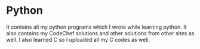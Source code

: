 # Python
It contains all my python programs which I wrote while learning python.
It also contains my CodeChef solutions and other solutions from other sites as well.
I also learned C so I uploaded all my C codes as well.
